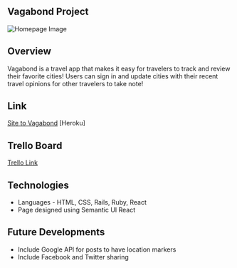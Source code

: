 ## Vagabond Project

![Homepage Image]()

## Overview
Vagabond is a travel app that makes it easy for travelers to track and review their favorite cities! Users can sign in and update cities with their recent travel opinions for other travelers to take note!

## Link
[Site to Vagabond](https://safe-escarpment-90137.herokuapp.com/) [Heroku]

## Trello Board
[Trello Link](https://trello.com/b/SiiWmtc6/vagabond-project)

## Technologies 
* Languages - HTML, CSS, Rails, Ruby, React
* Page designed using Semantic UI React


## Future Developments

* Include Google API for posts to have location markers
* Include Facebook and Twitter sharing



